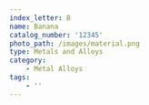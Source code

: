 ```yaml
---
index_letter: B
name: Banana
catalog_number: '12345'
photo_path: /images/material.png
type: Metals and Alloys
category:
    - Metal Alloys
tags:
    - ''
---
```


